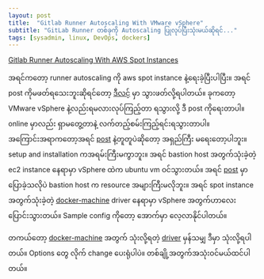 ```yaml
---
layout: post
title:  "Gitlab Runner Autoscaling With VMware vSphere"
subtitle: "GitLab Runner တစ်ခုကို Autoscaling ပြုလုပ်ပြီးသုံးမယ်ဆိုရင်..."
tags: [sysadmin, linux, DevOps, dockers]
---
```


[Gitlab Runner Autoscaling With AWS Spot Instances](https://waiyanwh.github.io/2019-08-02-Gitlab-Runner-Autoscaling-with-aws-spot-instances/)

အရင်ကတော့ runner autoscaling ကို aws spot instance နဲ့ရေးခဲ့ပြီးပါပြီး။ အရင် post ကိုမဖတ်ရသေးဘူးဆိုရင်တော့ [ဒီလင့်](https://waiyanwh.github.io/2019-08-02-Gitlab-Runner-Autoscaling-with-aws-spot-instances/) မှာ သွားဖတ်လို့ရပါတယ်။ ခုကတော့ VMware vSphere နဲ့လည်းရမလားလုပ်ကြည့်တာ ရသွားလို့ ဒီ post ကိုရေးတာပါ။  online မှာလည်း ရှာမတွေ့တာနဲ့ လက်တည့်စမ်းကြည့်ရင်းရသွားတာပါ။ အကြောင်းအရာကတော့အရင် [post](https://waiyanwh.github.io/2019-08-02-Gitlab-Runner-Autoscaling-with-aws-spot-instances/) နဲ့တူတူပဲဆိုတော့ အရှည်ကြီး မရေးတော့ပါဘူး။ setup and installation ကအရမ်းကြီးမကွာဘူး။ အရင် bastion host အတွက်သုံးခဲ့တဲ့ ec2 instance နေရာမှာ vSphere ထဲက ubuntu vm ဝင်သွားတယ်။ အရင် [post](https://waiyanwh.github.io/2019-08-02-Gitlab-Runner-Autoscaling-with-aws-spot-instances/) မှာပြောခဲ့သလိုပဲ bastion host က resource အများကြီးမလိုဘူး။ အရင် spot instance အတွက်သုံးခဲ့တဲ့ [docker-machine](https://docs.docker.com/v17.09/machine/overview/) driver နေရာမှာ vSphere အတွက်ဟာလေး ပြောင်းသွားတယ်။ Sample config ကိုတော့ အောက်မှာ လေ့လာနိုင်ပါတယ်။

<script src="https://gist.github.com/waiyanwh/c2ef08311a58661ebbc4baf97f675f14.js"></script>

တကယ်တော့ [docker-machine](https://docs.docker.com/v17.09/machine/overview/) အတွက် သုံးလို့ရတဲ့ [driver](https://docs.docker.com/v17.09/machine/drivers/) မှန်သမျှ ဒီမှာ သုံးလို့ရပါတယ်။ Options တွေ လိုက် change ပေးရုံပါပဲ။ တစ်ချို့အတွက်အသုံးဝင်မယ်ထင်ပါတယ်။
